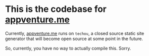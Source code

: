 # This is the codebase for [appventure.me](https://appventure.me)

Currently, [appventure.me](https://appventure.me) runs on `techou`, a closed source static site generator that will become open source at some point in the future.

So, currently, you have no way to actually compile this. Sorry.
